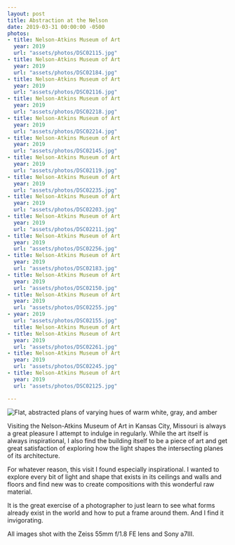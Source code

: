 ```yaml
---
layout: post
title: Abstraction at the Nelson
date: 2019-03-31 00:00:00 -0500
photos:
- title: Nelson-Atkins Museum of Art
  year: 2019
  url: "assets/photos/DSC02115.jpg"
- title: Nelson-Atkins Museum of Art
  year: 2019
  url: "assets/photos/DSC02184.jpg"
- title: Nelson-Atkins Museum of Art
  year: 2019
  url: "assets/photos/DSC02116.jpg"
- title: Nelson-Atkins Museum of Art
  year: 2019
  url: "assets/photos/DSC02218.jpg"
- title: Nelson-Atkins Museum of Art
  year: 2019
  url: "assets/photos/DSC02214.jpg"
- title: Nelson-Atkins Museum of Art
  year: 2019
  url: "assets/photos/DSC02145.jpg"
- title: Nelson-Atkins Museum of Art
  year: 2019
  url: "assets/photos/DSC02119.jpg"
- title: Nelson-Atkins Museum of Art
  year: 2019
  url: "assets/photos/DSC02235.jpg"
- title: Nelson-Atkins Museum of Art
  year: 2019
  url: "assets/photos/DSC02203.jpg"
- title: Nelson-Atkins Museum of Art
  year: 2019
  url: "assets/photos/DSC02211.jpg"
- title: Nelson-Atkins Museum of Art
  year: 2019
  url: "assets/photos/DSC02256.jpg"
- title: Nelson-Atkins Museum of Art
  year: 2019
  url: "assets/photos/DSC02183.jpg"
- title: Nelson-Atkins Museum of Art
  year: 2019
  url: "assets/photos/DSC02150.jpg"
- title: Nelson-Atkins Museum of Art
  year: 2019
  url: "assets/photos/DSC02255.jpg"
- year: 2019
  url: "assets/photos/DSC02155.jpg"
  title: Nelson-Atkins Museum of Art
- title: Nelson-Atkins Museum of Art
  year: 2019
  url: "assets/photos/DSC02261.jpg"
- title: Nelson-Atkins Museum of Art
  year: 2019
  url: "assets/photos/DSC02245.jpg"
- title: Nelson-Atkins Museum of Art
  year: 2019
  url: "assets/photos/DSC02125.jpg"

---
```

![Flat, abstracted plans of varying hues of warm white, gray, and amber](/assets/photos/DSC02218.jpg "Ceiling of the Nelson-Atkins Museum of Art")

Visiting the Nelson-Atkins Museum of Art in Kansas City, Missouri is always a great pleasure I attempt to indulge in regularly. While the art itself is always inspirational, I also find the building itself to be a piece of art and get great satisfaction of exploring how the light shapes the intersecting planes of its architecture.

For whatever reason, this visit I found especially inspirational. I wanted to explore every bit of light and shape that exists in its ceilings and walls and floors and find new was to create compositions with this wonderful raw material.

It is the great exercise of a photographer to just learn to see what forms already exist in the world and how to put a frame around them. And I find it invigorating.

All images shot with the Zeiss 55mm f/1.8 FE lens and Sony a7III.